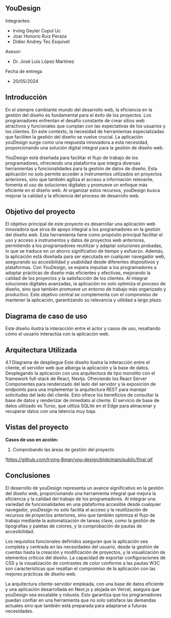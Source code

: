 ## YouDesign

Integrantes:
- Irving Geyler Cupul Uc
- Joar Honorio Ruiz Peraza
- Didier Andrey Tec Esquivel



Asesor:
- Dr. José Luis López Martínez 

Fecha de entrega
- 20/05/2024

## Introducción


En el siempre cambiante mundo del desarrollo web, la eficiencia en la gestión del diseño es fundamental para el éxito de los proyectos. Los programadores enfrentan el desafío constante de crear sitios web atractivos y funcionales que cumplan con las expectativas de los usuarios y los clientes. En este contexto, la necesidad de herramientas especializadas que faciliten la gestión del diseño se vuelve crucial. La aplicación youDesign surge como una respuesta innovadora a esta necesidad, proporcionando una solución digital integral para la gestión de diseño web.


YouDesign está diseñada para facilitar el flujo de trabajo de los programadores, ofreciendo una plataforma que integra diversas herramientas y funcionalidades para la gestión de datos de diseño. Esta aplicación no solo permite acceder a instrumentos utilizados en proyectos anteriores, sino que también agiliza el acceso a información relevante, fomenta el uso de soluciones digitales y promueve un enfoque más eficiente en el diseño web. Al organizar estos recursos, youDesign busca mejorar la calidad y la eficiencia del proceso de desarrollo web.

## Objetivo del proyecto


El objetivo principal de este proyecto es desarrollar una aplicación web innovadora que sirva de apoyo integral a los programadores en la gestión del diseño web. Esta herramienta tiene como propósito principal facilitar el uso y acceso a instrumentos y datos de proyectos web anteriores, permitiendo a los programadores reutilizar y adaptar soluciones probadas, lo que se traduce en un ahorro significativo de tiempo y esfuerzo.
Además, la aplicación está diseñada para ser ejecutada en cualquier navegador web, asegurando su accesibilidad y usabilidad desde diferentes dispositivos y plataformas. 
Con YouDesign, se espera impulsar a los programadores a adoptar prácticas de diseño más eficientes y efectivas, mejorando la calidad de los proyectos y la satisfacción de los clientes. Al integrar soluciones digitales avanzadas, la aplicación no solo optimiza el proceso de diseño, sino que también promueve un entorno de trabajo más organizado y productivo. Este objetivo central se complementa con el compromiso de mantener la aplicación, garantizando su relevancia y utilidad a largo plazo.

## Diagrama de caso de uso


Este diseño ilustra la interacción entre el actor y casos de uso, resaltando cómo el usuario interactúa con la aplicación web.


## Arquitectura Utilizada


4.1 Diagrama de despliegue
 Este diseño ilustra la interacción entre el cliente, el servidor web que alberga la aplicación y la base de datos. Desplegando la aplicación con una arquitectura de tipo monolito con el framework full-stack de React, Nextjs. Ofreciendo los React Server Componentes para renderizado del lado del servidor y la exposición de endpoints para una implementar  la arquitectura REST para manejar solicitudes del lado del cliente. Esto ofrece los beneficios de consultar la base de datos y renderizar de inmediato al cliente. El servicio de base de datos utilizado es Turso, que utiliza SQLite en el Edge para almacenar y recuperar datos con una latencia muy baja.

## Vistas del proyecto
   
__Casos de uso en acción:__
1. Comprobando las áreas de gestión del proyecto

!https://github.com/Irving-8man/you-design/blob/main/public/final.gif

## Conclusiones

El desarrollo de youDesign representa un avance significativo en la gestión del diseño web, proporcionando una herramienta integral que  mejora la eficiencia y la calidad del trabajo de los programadores. Al integrar una variedad de funcionalidades en una plataforma accesible desde cualquier navegador, youDesign no solo facilita el acceso y la reutilización de recursos de proyectos anteriores, sino que también optimiza el flujo de trabajo mediante la automatización de tareas clave, como la gestión de tipografías y paletas de colores, y la comprobación de pautas  de accesibilidad.


Los requisitos funcionales definidos aseguran que la aplicación sea completa y centrada en las necesidades del usuario, desde la gestión de cuentas hasta la creación y modificación de proyectos, y la visualización de elementos críticos del diseño. La capacidad de exportar configuraciones de CSS y la visualización de contrastes de color conforme a las pautas W3C son características que resaltan el compromiso de la aplicación con las mejores prácticas de diseño web.


La arquitectura cliente-servidor empleada, con una base de datos eficiente y una aplicación desarrollada en Next.js y alojada en Vercel, asegura que youDesign sea escalable y robusta. Esto garantiza que los programadores puedan confiar en una herramienta que no solo satisface las demandas actuales sino que también está preparada para adaptarse a futuras necesidades.





